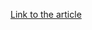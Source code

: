 [Link to the article](https://stopmalvertising.com/malware-reports/analysis-of-the-predator-pain-keylogger.html)
